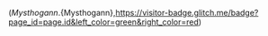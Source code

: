 (${Mysthogann}.${Mysthogann},https://visitor-badge.glitch.me/badge?page_id=page.id&left_color=green&right_color=red)
